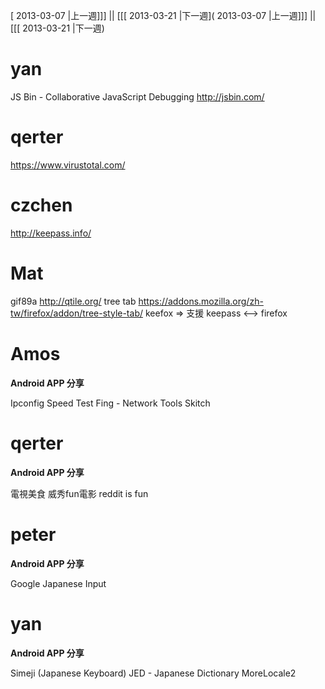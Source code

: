 [ 2013-03-07 |上一週]]] || [[[ 2013-03-21 |下一週]( 2013-03-07 |上一週]]] || [[[ 2013-03-21 |下一週)



# yan

JS Bin - Collaborative JavaScript Debugging
<http://jsbin.com/>

# qerter

<https://www.virustotal.com/>

# czchen

<http://keepass.info/>

# Mat

gif89a
<http://qtile.org/>
tree tab    <https://addons.mozilla.org/zh-tw/firefox/addon/tree-style-tab/>
keefox => 支援 keepass <--> firefox



# Amos

**Android APP 分享**

Ipconfig
Speed Test
Fing - Network Tools
Skitch

# qerter

**Android APP 分享**

電視美食
威秀fun電影
reddit is fun

# peter

**Android APP 分享**

Google Japanese Input

# yan

**Android APP 分享**

Simeji (Japanese Keyboard)
JED - Japanese Dictionary
MoreLocale2